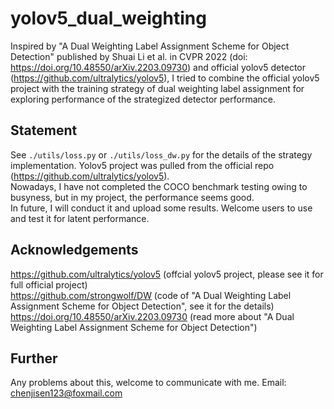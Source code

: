 # yolov5_dual_weighting
Inspired by "A Dual Weighting Label Assignment Scheme for Object Detection" published by Shuai Li et al. in CVPR 2022 (doi: https://doi.org/10.48550/arXiv.2203.09730) and official yolov5 detector (https://github.com/ultralytics/yolov5), I tried to combine the official yolov5 project with the training strategy of dual weighting label assignment for exploring performance of the strategized detector performance.

## Statement
See ```./utils/loss.py``` or ```./utils/loss_dw.py``` for the details of the strategy implementation. Yolov5 project was pulled from the official repo (https://github.com/ultralytics/yolov5). <br> Nowadays, I have not completed the COCO benchmark testing owing to busyness, but in my project, the performance seems good. <br> In future, I will conduct it and upload some results. Welcome users to use and test it for latent performance.

## Acknowledgements
https://github.com/ultralytics/yolov5 (offcial yolov5 project, please see it for full official project) <br>
https://github.com/strongwolf/DW (code of "A Dual Weighting Label Assignment Scheme for Object Detection", see it for the details) <br>
https://doi.org/10.48550/arXiv.2203.09730 (read more about "A Dual Weighting Label Assignment Scheme for Object Detection")

## Further
Any problems about this, welcome to communicate with me.
Email: chenjisen123@foxmail.com

